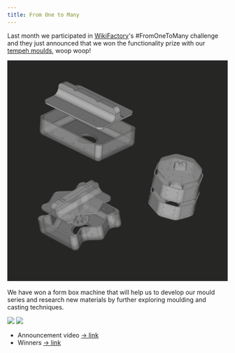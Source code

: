 ```yaml
---
title: From One to Many
---
```


Last month we participated in [WikiFactory](https://wikifactory.com/)'s #FromOneToMany challenge and they just announced that we won the functionality prize with our [tempeh moulds](tempeh-moulds.html), woop woop!

![](compilation.png)

We have won a form box machine that will help us to develop our mould series and research new materials by further exploring moulding and casting techniques.


![](small:wikichallenge-01.jpg)
![](small:wikichallenge-02.jpg)

- Announcement video [→ link](https://www.instagram.com/p/CPlTAAhqMBA/)
- Winners [→ link](https://www.instagram.com/p/CPnMfI9I3kk/)
